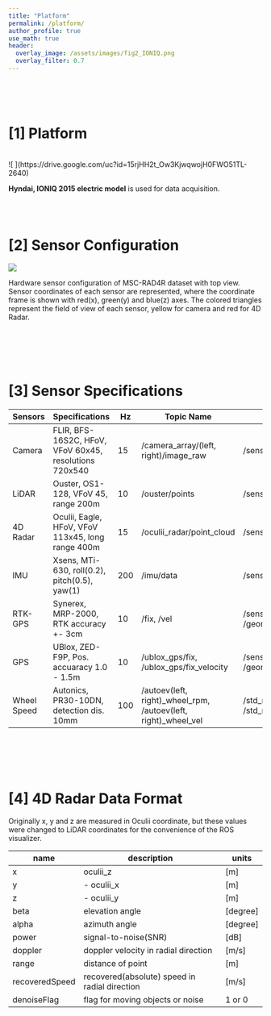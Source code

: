```yaml
---
title: "Platform"
permalink: /platform/
author_profile: true
use_math: true
header:
  overlay_image: /assets/images/fig2_IONIQ.png
  overlay_filter: 0.7
---
```



<br/>
<br/>
<br/>







# [1] Platform
<br/>
![ ](https://drive.google.com/uc?id=15rjHH2t_Ow3KjwqwojH0FWO51TL-2640)

**Hyndai, IONIQ 2015 electric model** is used for data acquisition.


<br/>
<br/>


# [2] Sensor Configuration 

![ ](https://drive.google.com/uc?id=1sgIqOITYiS6zySF-AHeml5SstADCLUNt)

Hardware sensor configuration of MSC-RAD4R dataset with top view. Sensor coordinates of each sensor are represented, where the coordinate frame is shown with red(x), green(y) and blue(z) axes. The colored triangles represent the field of view of each sensor, yellow for camera and red for 4D Radar.


<br/>
<br/>
<br/>
<br/>




# [3] Sensor Specifications


Sensors     | Specifications                                         | Hz  | Topic Name                              | Message Type              | N
---         | ---                                                    | --- |  ---                                    |  ---                      | ---
Camera      | FLIR, BFS-16S2C, HFoV, VFoV 60x45, resolutions 720x540 | 15  | /camera_array/(left, right)/image_raw   | /sensor_msgs/Image        | 2
LiDAR       | Ouster, OS1-128, VFoV 45, range 200m                   | 10  | /ouster/points                          | /sensor_msgs/PointCloud2  | 1
4D Radar    | Oculii, Eagle, HFoV, VFoV 113x45, long range 400m      | 15  | /oculii_radar/point_cloud               | /sensor_msgs/PointCloud2  | 1
IMU         | Xsens, MTi-630, roll(0.2), pitch(0.5), yaw(1)          | 200 | /imu/data                               | /sensor_msgs/Imu          | 1
RTK-GPS     | Synerex, MRP-2000, RTK accuracy +- 3cm                 | 10  | /fix, /vel                              | /sensor_msgs/NavSatFix, /geometry_msgs/TwistStamped | 1
GPS         | UBlox, ZED-F9P, Pos. accuaracy 1.0 - 1.5m              | 10  | /ublox_gps/fix, /ublox_gps/fix_velocity | /sensor_msgs/NavSatFix, /geometry_msgs/TwitWithCovarianceStamped | 1
Wheel Speed | Autonics, PR30-10DN, detection dis. 10mm               | 100 | /autoev(left, right)_wheel_rpm, /autoev(left, right)_wheel_vel | /std_msgs/Float32stamped, /std_msgs/Floar32stamped | 2


<br/>
<br/>
<br/>
<br/>


# [4] 4D Radar Data Format 
Originally x, y and z are measured in Oculii coordinate, but these values were changed to LiDAR coordinates for the convenience of the ROS visualizer.


name    | description | units
---     | ---         | --- 
x       | oculii_z    | [m]
y       | - oculii_x  | [m]
z       | - oculii_y  | [m]
beta    | elevation angle | [degree]
alpha   | azimuth angle   | [degree]
power   | signal-to-noise(SNR) | [dB]
doppler | doppler velocity in radial direction  | [m/s]
range   | distance of point    | [m]
recoveredSpeed | recovered(absolute) speed in radial direction | [m/s]
denoiseFlag | flag for moving objects or noise | 1 or 0
